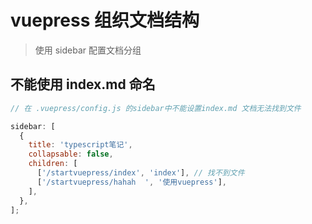 # vuepress 组织文档结构

> 使用 sidebar 配置文档分组

## 不能使用 index.md 命名

```javascript
// 在 .vuepress/config.js 的sidebar中不能设置index.md 文档无法找到文件

sidebar: [
  {
    title: 'typescript笔记',
    collapsable: false,
    children: [
      ['/startvuepress/index', 'index'], // 找不到文件
      ['/startvuepress/hahah  ', '使用vuepress'],
    ],
  },
];
```
